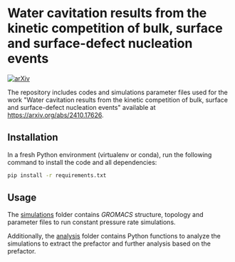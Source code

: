 # Water cavitation  results from the kinetic competition of bulk, surface and surface-defect nucleation events

[![arXiv](https://img.shields.io/badge/arXiv-2410.17626-B31B1B.svg)](https://arxiv.org/abs/2410.17626)

The repository includes codes and simulations parameter files used for the work "Water
cavitation  results from the kinetic competition of bulk, surface and surface-defect
nucleation events" available at https://arxiv.org/abs/2410.17626.

## Installation

In a fresh Python environment (virtualenv or conda), run the
following command to install the code and all dependencies:

```bash
pip install -r requirements.txt
```

## Usage

The [simulations](simulations) folder contains *GROMACS* structure, topology and parameter
files to run constant pressure rate simulations.

Additionally, the [analysis](analysis) folder contains Python functions to analyze
the simulations to extract the prefactor and further analysis based on the prefactor.
